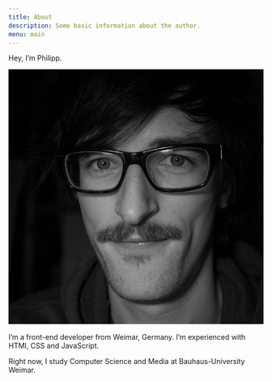 ```yaml
---
title: About
description: Some basic information about the author.
menu: main
---
```

Hey, I’m Philipp.

![Portrait of the author](/img/me.jpg)

I’m a front-end developer from Weimar, Germany. I’m experienced with HTMl, CSS and JavaScript.

Right now, I study Computer Science and Media at Bauhaus-University Weimar.
